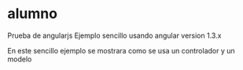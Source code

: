 # alumno
Prueba de angularjs
Ejemplo sencillo usando angular version 1.3.x


En este sencillo ejemplo se mostrara como se usa un controlador y un modelo
